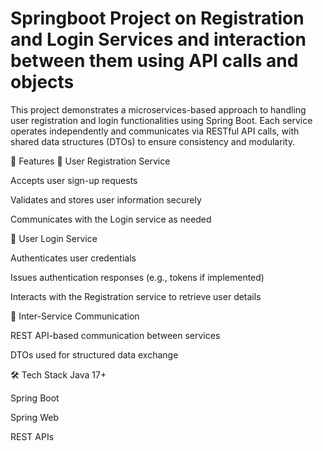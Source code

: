 # Springboot Project on Registration and Login Services and interaction between them using API calls and objects

This project demonstrates a microservices-based approach to handling user registration and login functionalities using Spring Boot. Each service operates independently and communicates via RESTful API calls, with shared data structures (DTOs) to ensure consistency and modularity.

🔧 Features
🧍 User Registration Service

Accepts user sign-up requests

Validates and stores user information securely

Communicates with the Login service as needed

🔐 User Login Service

Authenticates user credentials

Issues authentication responses (e.g., tokens if implemented)

Interacts with the Registration service to retrieve user details

🔗 Inter-Service Communication

REST API-based communication between services

DTOs used for structured data exchange

🛠️ Tech Stack
Java 17+

Spring Boot

Spring Web

REST APIs


